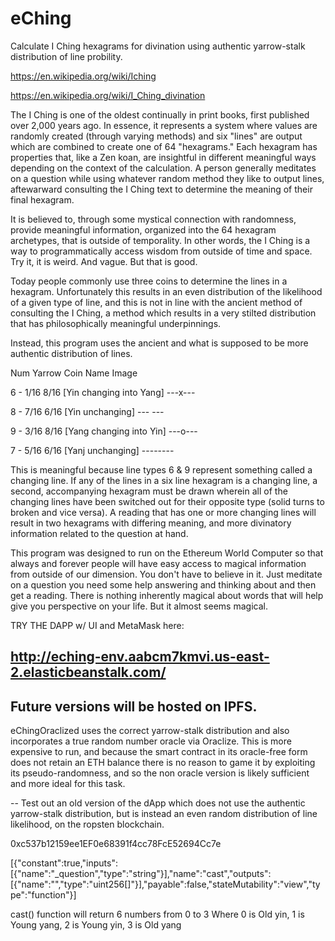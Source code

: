 # eChing
Calculate I Ching hexagrams for divination using authentic yarrow-stalk distribution of line probility.

https://en.wikipedia.org/wiki/Iching

https://en.wikipedia.org/wiki/I_Ching_divination

The I Ching is one of the oldest continually in print books, first published over 2,000 years ago. In essence, it represents a system where values are randomly created (through varying methods) and six "lines" are output which are combined to create one of 64 "hexagrams." Each hexagram has properties that, like a Zen koan, are insightful in different meaningful ways depending on the context of the calculation. A person generally meditates on a question while using whatever random method they like to output lines, aftewarward consulting the I Ching  text to determine the meaning of their final hexagram.

It is believed to, through some mystical connection with randomness, provide meaningful information, organized into the 64 hexagram archetypes, that is outside of temporality. In other words, the I Ching is a way to programmatically access wisdom from outside of time and space. Try it, it is weird. And vague. But that is good.

Today people commonly use three coins to determine the lines in a hexagram. Unfortunately this results in an even distribution of the likelihood of a given type of line, and this is not in line with the ancient method of consulting the I Ching, a method which results in a very stilted distribution that has philosophically meaningful underpinnings.

Instead, this program uses the ancient and what is supposed to be more authentic distribution of lines.

Num  Yarrow   Coin   Name                      Image

6 -   1/16 	  8/16   [Yin changing into Yang]  ---x---

8 -   7/16 	  6/16   [Yin unchanging]          ---  ---

9 -   3/16 	  8/16   [Yang changing into Yin]  ---o---

7 -   5/16   	6/16 	 [Yanj unchanging]         --------

This is meaningful because line types 6 & 9 represent something called a changing line. If any of the lines in a six line hexagram is a changing line, a second, accompanying hexagram must be drawn wherein all of the changing lines have been switched out for their opposite type (solid turns to broken and vice versa). A reading that has one or more changing lines will result in two hexagrams with differing meaning, and more divinatory information related to the question at hand.

This program was designed to run on the Ethereum World Computer so that always and forever people will have easy access to magical information from outside of our dimension. You don't have to believe in it. Just meditate on a question you need some help answering and thinking about and then get a reading. There is nothing inherently magical about words that will help give you perspective on your life. But it almost seems magical. 

TRY THE DAPP w/ UI  and MetaMask here:

http://eching-env.aabcm7kmvi.us-east-2.elasticbeanstalk.com/
--


Future versions will be hosted on IPFS.
--
eChingOraclized uses the correct yarrow-stalk distribution and also incorporates a true random number oracle via Oraclize. This is more expensive to run, and because the smart contract in its oracle-free form does not retain an ETH balance there is no reason to game it by exploiting its pseudo-randomness, and so the non oracle version is likely sufficient and more ideal for this task.

--
Test out an old version of the dApp which does not use the authentic yarrow-stalk distribution, but is instead an even random distribution of line likelihood, on the ropsten blockchain.

0xc537b12159ee1EF0e68391f4cc78FcE52694Cc7e


[{"constant":true,"inputs":[{"name":"_question","type":"string"}],"name":"cast","outputs":[{"name":"","type":"uint256[]"}],"payable":false,"stateMutability":"view","type":"function"}]

cast() function will return 6 numbers from 0 to 3
Where 0 is Old yin, 1 is Young yang, 2 is Young yin, 3 is Old yang



